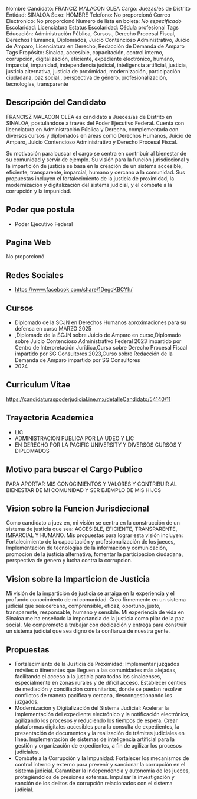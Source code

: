 Nombre Candidato: FRANCIZ MALACON OLEA
Cargo: Juezas/es de Distrito
Entidad: SINALOA
Sexo: HOMBRE
Telefono: No proporcionó
Correo Electronico: No proporcionó
Numero de lista en boleta: *No especificado*
Escolaridad: Licenciatura
Estatus Escolaridad: Cédula profesional
Tags Educación: Administración Pública, Cursos., Derecho Procesal Fiscal, Derechos Humanos, Diplomados, Juicio Contencioso Administrativo, Juicio de Amparo, Licenciatura en Derecho, Redacción de Demanda de Amparo
Tags Propósito: Sinaloa, accesible, capacitación, control interno, corrupción, digitalización, eficiente, expediente electrónico, humano, imparcial, impunidad, independencia judicial, inteligencia artificial, justicia, justicia alternativa, justicia de proximidad, modernización, participación ciudadana, paz social., perspectiva de género, profesionalización, tecnologías, transparente


## Descripción del Candidato 

FRANCISZ MALACON OLEA es candidato a Jueces/as de Distrito en SINALOA, postulándose a través del Poder Ejecutivo Federal. Cuenta con licenciatura en Administración Pública y Derecho, complementada con diversos cursos y diplomados en áreas como Derechos Humanos, Juicio de Amparo, Juicio Contencioso Administrativo y Derecho Procesal Fiscal.

Su motivación para buscar el cargo se centra en contribuir al bienestar de su comunidad y servir de ejemplo. Su visión para la función jurisdiccional y la impartición de justicia se basa en la creación de un sistema accesible, eficiente, transparente, imparcial, humano y cercano a la comunidad.  Sus propuestas incluyen el fortalecimiento de la justicia de proximidad, la modernización y digitalización del sistema judicial, y el combate a la corrupción y la impunidad.


## Poder que postula

- Poder Ejecutivo Federal


## Pagina Web

No proporcionó


## Redes Sociales

- https://www.facebook.com/share/1DegcKBCYh/


## Cursos

- Diplomado de la SCJN en Derechos Humanos aproximaciones para su defensa en curso MARZO 2025
- ,Diplomado de la SCJN sobre Juicio de Amparo en curso,Diplomado sobre Juicio Contencioso Administrativo Federal 2023 impartido por Centro de Interpretación Jurídica,Curso sobre Derecho Procesal Fiscal impartido por SG Consultores 2023,Curso sobre Redacción de la Demanda de Amparo impartido por SG Consultores
- 2024


## Curriculum Vitae

https://candidaturaspoderjudicial.ine.mx/detalleCandidato/54140/11


## Trayectoria Academica

- LIC
- ADMINISTRACION PUBLICA POR LA UDEO Y LIC
- EN DERECHO POR LA PACIFIC UNIVERSITY Y DIVERSOS CURSOS Y DIPLOMADOS


## Motivo para buscar el Cargo Publico

PARA APORTAR MIS CONOCIMIENTOS Y VALORES Y CONTRIBUIR AL BIENESTAR DE MI COMUNIDAD Y SER EJEMPLO DE MIS HIJOS


## Vision sobre la Funcion Jurisdiccional

Como candidato a juez en, mi visión se centra en la construcción de un sistema de justicia que sea: ACCESIBLE, EFICIENTE, TRANSPARENTE, IMPARCIAL Y HUMANO. Mis propuestas para lograr esta visión incluyen: Fortalecimiento de la capacitación y profesionalización de los jueces, Implementación de tecnologías de la información y comunicación, promocion de la justicia alternativa, fomentar la participacion ciudadana, perspectiva de genero y lucha contra la corrupcion.


## Vision sobre la Imparticion de Justicia

Mi visión de la impartición de justicia se arraiga en la experiencia y el profundo conocimiento de mi comunidad. Creo firmemente en un sistema judicial que sea:cercano, comprensible, eficaz, oportuno, justo, transparente, responsable, humano y sensible. Mi experiencia de vida en Sinaloa me ha enseñado la importancia de la justicia como pilar de la paz social. Me comprometo a trabajar con dedicación y entrega para construir un sistema judicial que sea digno de la confianza de nuestra gente.


## Propuestas

- Fortalecimiento de la Justicia de Proximidad: Implementar juzgados móviles o itinerantes que lleguen a las comunidades más alejadas, facilitando el acceso a la justicia para todos los sinaloenses, especialmente en zonas rurales y de difícil acceso. Establecer centros de mediación y conciliación comunitarios, donde se puedan resolver conflictos de manera pacífica y cercana, descongestionando los juzgados.
- Modernización y Digitalización del Sistema Judicial: Acelerar la implementación del expediente electrónico y la notificación electrónica, agilizando los procesos y reduciendo los tiempos de espera. Crear plataformas digitales accesibles para la consulta de expedientes, la presentación de documentos y la realización de trámites judiciales en línea. Implementación de sistemas de inteligencia artificial para la gestión y organización de expedientes, a fin de agilizar los procesos judiciales.
- Combate a la Corrupción y la Impunidad: Fortalecer los mecanismos de control interno y externo para prevenir y sancionar la corrupción en el sistema judicial. Garantizar la independencia y autonomía de los jueces, protegiéndolos de presiones externas. Impulsar la investigación y sanción de los delitos de corrupción relacionados con el sistema judicial.

